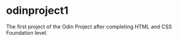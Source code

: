 # odinproject1
The first project of the Odin Project after completing HTML and CSS Foundation level. 
